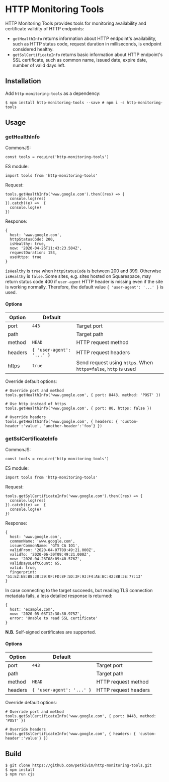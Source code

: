 # HTTP Monitoring Tools

HTTP Monitoring Tools provides tools for monitoring availability and
certificate validity of HTTP endpoints:

* `getHealthInfo` returns information about HTTP endpoint's availability, such
as HTTP status code, request duration in milliseconds, is endpoint considered healthy.
* `getSslCertificateInfo` returns basic information about HTTP endpoint's SSL
certificate, such as common name, issued date, expire date, number of valid
days left.

## Installation

Add `http-monitoring-tools` as a dependency:

```
$ npm install http-monitoring-tools --save # npm i -s http-monitoring-tools
```

## Usage

### getHealthInfo

CommonJS:
```
const tools = require('http-monitoring-tools')
```

ES module:
```
import tools from 'http-monitoring-tools'
```

Request:
```
tools.getHealthInfo('www.google.com').then((res) => {
  console.log(res)
}).catch((e) =>  {
  console.log(e)
})
```

Response:
```
{
  host: 'www.google.com',
  httpStatusCode: 200,
  isHealthy: true,
  now: '2020-04-26T11:43:23.504Z',
  requestDuration: 153,
  useHttps: true
}
```

`isHealthy` is `true` when `httpStatusCode` is between 200 and 399. Otherwise
`isHealthy` is `false`. Some sites, e.g. sites hosted on Squarespace, may
return status code 400 if `user-agent` HTTP header is missing even if the site
is working normally. Therefore, the default value `{ 'user-agent': '...' }` is
used.

#### Options
| Option | Default | |
|--|--|--|
| port | `443` | Target port |
| path | ` ` | Target path |
| method | `HEAD` | HTTP request method |
| headers | `{ 'user-agent': '...' }` | HTTP request headers |
| https | `true` | Send request using `https`. When `https=false`, `http` is used  |

Override default options:
```
# Override port and method
tools.getHealthInfo('www.google.com', { port: 8443, method: 'POST' })

# Use http instead of https
tools.getHealthInfo('www.google.com', { port: 80, https: false })

# Override headers
tools.getHealthInfo('www.google.com', { headers: { 'custom-header':'value', 'another-header':'foo'} })
```
### getSslCertificateInfo

CommonJS:
```
const tools = require('http-monitoring-tools')
```

ES module:
```
import tools from 'http-monitoring-tools'
```

Request:
```
tools.getSslCertificateInfo('www.google.com').then((res) => {
  console.log(res)
}).catch((e) =>  {
  console.log(e)
})
```

Response:
```
{
  host: 'www.google.com',
  commonName: 'www.google.com',
  issuerCommonName: 'GTS CA 1O1',
  validFrom: '2020-04-07T09:49:21.000Z',
  validTo: '2020-06-30T09:49:21.000Z',
  now: '2020-04-26T08:09:40.576Z',
  validDaysLeftCount: 65,
  valid: true,
  fingerprint: '51:E2:E8:B8:38:39:0F:FD:8F:5D:3F:93:F4:AE:BC:42:8B:3E:77:13'
}
```

In case connecting to the target succeeds, but reading TLS connection metadata
fails, a less detailed response is returned:

```
{
  host: 'example.com',
  now: '2020-05-03T12:30:30.975Z',
  error: 'Unable to read SSL certificate'
}
```

**N.B.** Self-signed certificates are supported.

#### Options
| Option | Default | |
|--|--|--|
| port | `443` | Target port |
| path | ` ` | Target path |
| method | `HEAD` | HTTP request method |
| headers | `{ 'user-agent': '...' }` | HTTP request headers |

Override default options:
```
# Override port and method
tools.getSslCertificateInfo('www.google.com', { port: 8443, method: 'POST' })

# Override headers
tools.getSslCertificateInfo('www.google.com', { headers: { 'custom-header':'value'} })
```

## Build

```
$ git clone https://github.com/petkivim/http-monitoring-tools.git
$ npm install
$ npm run cjs
```
